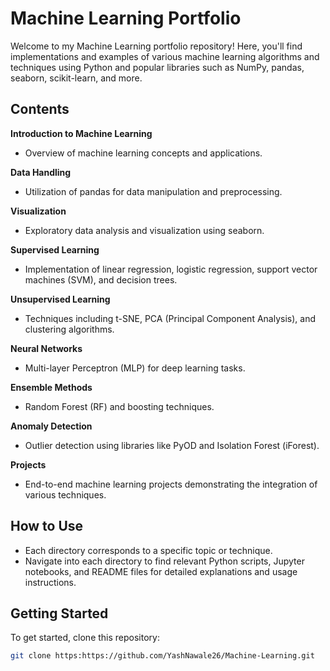 # Machine Learning Portfolio

Welcome to my Machine Learning portfolio repository! Here, you'll find implementations and examples of various machine learning algorithms and techniques using Python and popular libraries such as NumPy, pandas, seaborn, scikit-learn, and more.

## Contents

**Introduction to Machine Learning**
   - Overview of machine learning concepts and applications.
   
**Data Handling**
   - Utilization of pandas for data manipulation and preprocessing.
   
**Visualization**
   - Exploratory data analysis and visualization using seaborn.
  
**Supervised Learning**
   - Implementation of linear regression, logistic regression, support vector machines (SVM), and decision trees.
   
**Unsupervised Learning**
   - Techniques including t-SNE, PCA (Principal Component Analysis), and clustering algorithms.
   
**Neural Networks**
   - Multi-layer Perceptron (MLP) for deep learning tasks.
   
**Ensemble Methods**
   - Random Forest (RF) and boosting techniques.
   
**Anomaly Detection**
   - Outlier detection using libraries like PyOD and Isolation Forest (iForest).
   
**Projects**
   - End-to-end machine learning projects demonstrating the integration of various techniques.

## How to Use

- Each directory corresponds to a specific topic or technique.
- Navigate into each directory to find relevant Python scripts, Jupyter notebooks, and README files for detailed explanations and usage instructions.

## Getting Started

To get started, clone this repository:

```bash
git clone https:https://github.com/YashNawale26/Machine-Learning.git
